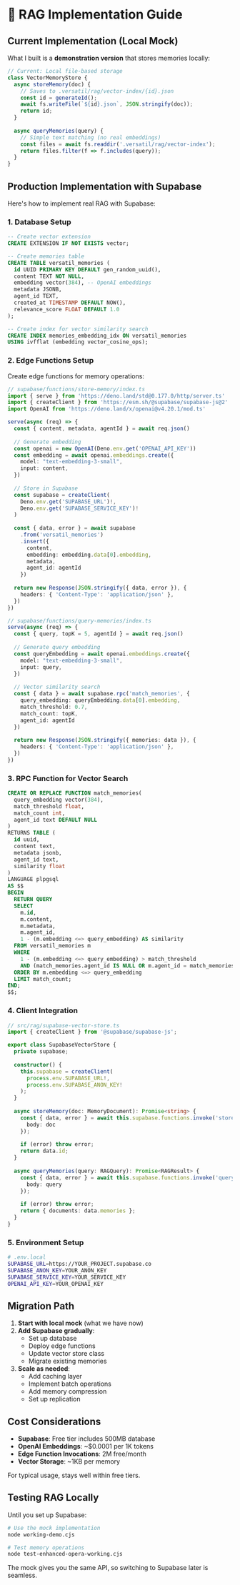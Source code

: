 # 🧠 RAG Implementation Guide

## Current Implementation (Local Mock)

What I built is a **demonstration version** that stores memories locally:

```javascript
// Current: Local file-based storage
class VectorMemoryStore {
  async storeMemory(doc) {
    // Saves to .versatil/rag/vector-index/{id}.json
    const id = generateId();
    await fs.writeFile(`${id}.json`, JSON.stringify(doc));
    return id;
  }
  
  async queryMemories(query) {
    // Simple text matching (no real embeddings)
    const files = await fs.readdir('.versatil/rag/vector-index');
    return files.filter(f => f.includes(query));
  }
}
```

## Production Implementation with Supabase

Here's how to implement real RAG with Supabase:

### 1. **Database Setup**

```sql
-- Create vector extension
CREATE EXTENSION IF NOT EXISTS vector;

-- Create memories table
CREATE TABLE versatil_memories (
  id UUID PRIMARY KEY DEFAULT gen_random_uuid(),
  content TEXT NOT NULL,
  embedding vector(384), -- OpenAI embeddings
  metadata JSONB,
  agent_id TEXT,
  created_at TIMESTAMP DEFAULT NOW(),
  relevance_score FLOAT DEFAULT 1.0
);

-- Create index for vector similarity search
CREATE INDEX memories_embedding_idx ON versatil_memories 
USING ivfflat (embedding vector_cosine_ops);
```

### 2. **Edge Functions Setup**

Create edge functions for memory operations:

```typescript
// supabase/functions/store-memory/index.ts
import { serve } from 'https://deno.land/std@0.177.0/http/server.ts'
import { createClient } from 'https://esm.sh/@supabase/supabase-js@2'
import OpenAI from 'https://deno.land/x/openai@v4.20.1/mod.ts'

serve(async (req) => {
  const { content, metadata, agentId } = await req.json()
  
  // Generate embedding
  const openai = new OpenAI(Deno.env.get('OPENAI_API_KEY'))
  const embedding = await openai.embeddings.create({
    model: "text-embedding-3-small",
    input: content,
  })
  
  // Store in Supabase
  const supabase = createClient(
    Deno.env.get('SUPABASE_URL')!,
    Deno.env.get('SUPABASE_SERVICE_KEY')!
  )
  
  const { data, error } = await supabase
    .from('versatil_memories')
    .insert({
      content,
      embedding: embedding.data[0].embedding,
      metadata,
      agent_id: agentId
    })
    
  return new Response(JSON.stringify({ data, error }), {
    headers: { 'Content-Type': 'application/json' },
  })
})
```

```typescript
// supabase/functions/query-memories/index.ts
serve(async (req) => {
  const { query, topK = 5, agentId } = await req.json()
  
  // Generate query embedding
  const queryEmbedding = await openai.embeddings.create({
    model: "text-embedding-3-small",
    input: query,
  })
  
  // Vector similarity search
  const { data } = await supabase.rpc('match_memories', {
    query_embedding: queryEmbedding.data[0].embedding,
    match_threshold: 0.7,
    match_count: topK,
    agent_id: agentId
  })
  
  return new Response(JSON.stringify({ memories: data }), {
    headers: { 'Content-Type': 'application/json' },
  })
})
```

### 3. **RPC Function for Vector Search**

```sql
CREATE OR REPLACE FUNCTION match_memories(
  query_embedding vector(384),
  match_threshold float,
  match_count int,
  agent_id text DEFAULT NULL
)
RETURNS TABLE (
  id uuid,
  content text,
  metadata jsonb,
  agent_id text,
  similarity float
)
LANGUAGE plpgsql
AS $$
BEGIN
  RETURN QUERY
  SELECT
    m.id,
    m.content,
    m.metadata,
    m.agent_id,
    1 - (m.embedding <=> query_embedding) AS similarity
  FROM versatil_memories m
  WHERE 
    1 - (m.embedding <=> query_embedding) > match_threshold
    AND (match_memories.agent_id IS NULL OR m.agent_id = match_memories.agent_id)
  ORDER BY m.embedding <=> query_embedding
  LIMIT match_count;
END;
$$;
```

### 4. **Client Integration**

```typescript
// src/rag/supabase-vector-store.ts
import { createClient } from '@supabase/supabase-js';

export class SupabaseVectorStore {
  private supabase;
  
  constructor() {
    this.supabase = createClient(
      process.env.SUPABASE_URL!,
      process.env.SUPABASE_ANON_KEY!
    );
  }
  
  async storeMemory(doc: MemoryDocument): Promise<string> {
    const { data, error } = await this.supabase.functions.invoke('store-memory', {
      body: doc
    });
    
    if (error) throw error;
    return data.id;
  }
  
  async queryMemories(query: RAGQuery): Promise<RAGResult> {
    const { data, error } = await this.supabase.functions.invoke('query-memories', {
      body: query
    });
    
    if (error) throw error;
    return { documents: data.memories };
  }
}
```

### 5. **Environment Setup**

```bash
# .env.local
SUPABASE_URL=https://YOUR_PROJECT.supabase.co
SUPABASE_ANON_KEY=YOUR_ANON_KEY
SUPABASE_SERVICE_KEY=YOUR_SERVICE_KEY
OPENAI_API_KEY=YOUR_OPENAI_KEY
```

## Migration Path

1. **Start with local mock** (what we have now)
2. **Add Supabase gradually**:
   - Set up database
   - Deploy edge functions
   - Update vector store class
   - Migrate existing memories
3. **Scale as needed**:
   - Add caching layer
   - Implement batch operations
   - Add memory compression
   - Set up replication

## Cost Considerations

- **Supabase**: Free tier includes 500MB database
- **OpenAI Embeddings**: ~$0.0001 per 1K tokens
- **Edge Function Invocations**: 2M free/month
- **Vector Storage**: ~1KB per memory

For typical usage, stays well within free tiers.

## Testing RAG Locally

Until you set up Supabase:
```bash
# Use the mock implementation
node working-demo.cjs

# Test memory operations
node test-enhanced-opera-working.cjs
```

The mock gives you the same API, so switching to Supabase later is seamless.

